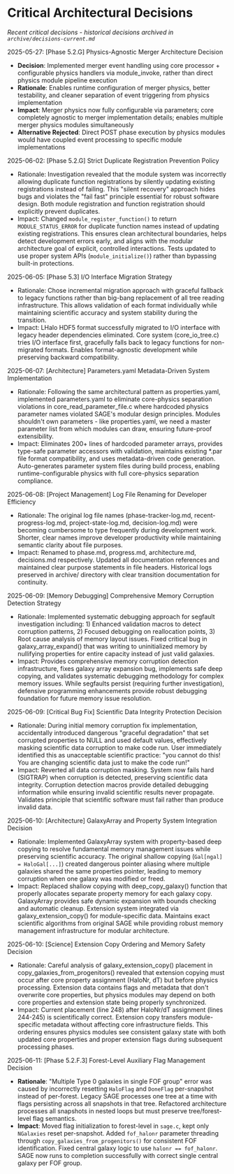<!-- Purpose: Record critical technical decisions -->
<!-- Update Rules:
- Append new entries to the EOF (use `cat << EOF >> ...etc`)!
- Focus on KEY decisions that impact current and upcoming development
- Only include decisions that are NOT covered in architecture.md
- 100-word limit per entry! 
- Include:
  • Today's date and phase identifier
  • Rationale
  • Impact assessment
-->

# Critical Architectural Decisions

*Recent critical decisions - historical decisions archived in `archive/decisions-current.md`*

2025-05-27: [Phase 5.2.G] Physics-Agnostic Merger Architecture Decision
- **Decision**: Implemented merger event handling using core processor + configurable physics handlers via module_invoke, rather than direct physics module pipeline execution
- **Rationale**: Enables runtime configuration of merger physics, better testability, and cleaner separation of event triggering from physics implementation
- **Impact**: Merger physics now fully configurable via parameters; core completely agnostic to merger implementation details; enables multiple merger physics modules simultaneously
- **Alternative Rejected**: Direct POST phase execution by physics modules would have coupled event processing to specific module implementations

2025-06-02: [Phase 5.2.G] Strict Duplicate Registration Prevention Policy
- Rationale: Investigation revealed that the module system was incorrectly allowing duplicate function registrations by silently updating existing registrations instead of failing. This "silent recovery" approach hides bugs and violates the "fail fast" principle essential for robust software design. Both module registration and function registration should explicitly prevent duplicates.
- Impact: Changed `module_register_function()` to return `MODULE_STATUS_ERROR` for duplicate function names instead of updating existing registrations. This ensures clean architectural boundaries, helps detect development errors early, and aligns with the modular architecture goal of explicit, controlled interactions. Tests updated to use proper system APIs (`module_initialize()`) rather than bypassing built-in protections.


2025-06-05: [Phase 5.3] I/O Interface Migration Strategy
- Rationale: Chose incremental migration approach with graceful fallback to legacy functions rather than big-bang replacement of all tree reading infrastructure. This allows validation of each format individually while maintaining scientific accuracy and system stability during the transition.
- Impact: LHalo HDF5 format successfully migrated to I/O interface with legacy header dependencies eliminated. Core system (core_io_tree.c) tries I/O interface first, gracefully falls back to legacy functions for non-migrated formats. Enables format-agnostic development while preserving backward compatibility.

2025-06-07: [Architecture] Parameters.yaml Metadata-Driven System Implementation
- Rationale: Following the same architectural pattern as properties.yaml, implemented parameters.yaml to eliminate core-physics separation violations in core_read_parameter_file.c where hardcoded physics parameter names violated SAGE's modular design principles. Modules shouldn't own parameters - like properties.yaml, we need a master parameter list from which modules can draw, ensuring future-proof extensibility.
- Impact: Eliminates 200+ lines of hardcoded parameter arrays, provides type-safe parameter accessors with validation, maintains existing *.par file format compatibility, and uses metadata-driven code generation. Auto-generates parameter system files during build process, enabling runtime-configurable physics with full core-physics separation compliance.

2025-06-08: [Project Management] Log File Renaming for Developer Efficiency
- Rationale: The original log file names (phase-tracker-log.md, recent-progress-log.md, project-state-log.md, decision-log.md) were becoming cumbersome to type frequently during development work. Shorter, clear names improve developer productivity while maintaining semantic clarity about file purposes.
- Impact: Renamed to phase.md, progress.md, architecture.md, decisions.md respectively. Updated all documentation references and maintained clear purpose statements in file headers. Historical logs preserved in archive/ directory with clear transition documentation for continuity.

2025-06-09: [Memory Debugging] Comprehensive Memory Corruption Detection Strategy
- Rationale: Implemented systematic debugging approach for segfault investigation including: 1) Enhanced validation macros to detect corruption patterns, 2) Focused debugging on reallocation points, 3) Root cause analysis of memory layout issues. Fixed critical bug in galaxy_array_expand() that was writing to uninitialized memory by nullifying properties for entire capacity instead of just valid galaxies.
- Impact: Provides comprehensive memory corruption detection infrastructure, fixes galaxy array expansion bug, implements safe deep copying, and validates systematic debugging methodology for complex memory issues. While segfaults persist (requiring further investigation), defensive programming enhancements provide robust debugging foundation for future memory issue resolution.

2025-06-09: [Critical Bug Fix] Scientific Data Integrity Protection Decision
- Rationale: During initial memory corruption fix implementation, accidentally introduced dangerous "graceful degradation" that set corrupted properties to NULL and used default values, effectively masking scientific data corruption to make code run. User immediately identified this as unacceptable scientific practice: "you cannot do this! You are changing scientific data just to make the code run!"
- Impact: Reverted all data corruption masking. System now fails hard (SIGTRAP) when corruption is detected, preserving scientific data integrity. Corruption detection macros provide detailed debugging information while ensuring invalid scientific results never propagate. Validates principle that scientific software must fail rather than produce invalid data.

2025-06-10: [Architecture] GalaxyArray and Property System Integration Decision
- Rationale: Implemented GalaxyArray system with property-based deep copying to resolve fundamental memory management issues while preserving scientific accuracy. The original shallow copying (`Gal[ngal] = HaloGal[...]`) created dangerous pointer aliasing where multiple galaxies shared the same properties pointer, leading to memory corruption when one galaxy was modified or freed.
- Impact: Replaced shallow copying with deep_copy_galaxy() function that properly allocates separate property memory for each galaxy copy. GalaxyArray provides safe dynamic expansion with bounds checking and automatic cleanup. Extension system integrated via galaxy_extension_copy() for module-specific data. Maintains exact scientific algorithms from original SAGE while providing robust memory management infrastructure for modular architecture.

2025-06-10: [Science] Extension Copy Ordering and Memory Safety Decision  
- Rationale: Careful analysis of galaxy_extension_copy() placement in copy_galaxies_from_progenitors() revealed that extension copying must occur after core property assignment (HaloNr, dT) but before physics processing. Extension data contains flags and metadata that don't overwrite core properties, but physics modules may depend on both core properties and extension state being properly synchronized.
- Impact: Current placement (line 248) after HaloNr/dT assignment (lines 244-245) is scientifically correct. Extension copy transfers module-specific metadata without affecting core infrastructure fields. This ordering ensures physics modules see consistent galaxy state with both updated core properties and proper extension flags during subsequent processing phases.

2025-06-11: [Phase 5.2.F.3] Forest-Level Auxiliary Flag Management Decision
- **Rationale**: "Multiple Type 0 galaxies in single FOF group" error was caused by incorrectly resetting `HaloFlag` and `DoneFlag` per-snapshot instead of per-forest. Legacy SAGE processes one tree at a time with flags persisting across all snapshots in that tree. Refactored architecture processes all snapshots in nested loops but must preserve tree/forest-level flag semantics.
- **Impact**: Moved flag initialization to forest-level in `sage.c`, kept only `NGalaxies` reset per-snapshot. Added `fof_halonr` parameter threading through `copy_galaxies_from_progenitors()` for consistent FOF identification. Fixed central galaxy logic to use `halonr == fof_halonr`. SAGE now runs to completion successfully with correct single central galaxy per FOF group.

